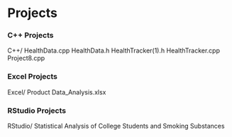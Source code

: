 # Projects
### **C++ Projects**
C++/
HealthData.cpp
HealthData.h
HealthTracker(1).h
HealthTracker.cpp
Project8.cpp

### **Excel Projects**
Excel/
Product Data_Analysis.xlsx

### **RStudio Projects**
RStudio/
Statistical Analysis of College Students and Smoking Substances
